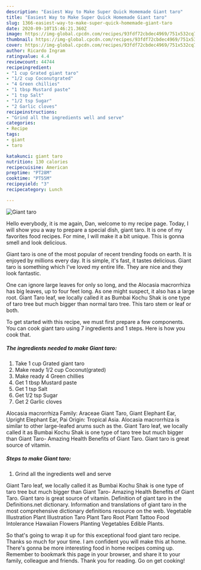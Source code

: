 ```yaml
---
description: "Easiest Way to Make Super Quick Homemade Giant taro"
title: "Easiest Way to Make Super Quick Homemade Giant taro"
slug: 1366-easiest-way-to-make-super-quick-homemade-giant-taro
date: 2020-09-10T15:46:21.360Z
image: https://img-global.cpcdn.com/recipes/93fdf72cbdec4969/751x532cq70/giant-taro-recipe-main-photo.jpg
thumbnail: https://img-global.cpcdn.com/recipes/93fdf72cbdec4969/751x532cq70/giant-taro-recipe-main-photo.jpg
cover: https://img-global.cpcdn.com/recipes/93fdf72cbdec4969/751x532cq70/giant-taro-recipe-main-photo.jpg
author: Ricardo Ingram
ratingvalue: 4.4
reviewcount: 44744
recipeingredient:
- "1 cup Grated giant taro"
- "1/2 cup Coconutgrated"
- "4 Green chillies"
- "1 tbsp Mustard paste"
- "1 tsp Salt"
- "1/2 tsp Sugar"
- "2 Garlic cloves"
recipeinstructions:
- "Grind all the ingredients well and serve"
categories:
- Recipe
tags:
- giant
- taro

katakunci: giant taro 
nutrition: 130 calories
recipecuisine: American
preptime: "PT28M"
cooktime: "PT55M"
recipeyield: "3"
recipecategory: Lunch

---
```



![Giant taro](https://img-global.cpcdn.com/recipes/93fdf72cbdec4969/751x532cq70/giant-taro-recipe-main-photo.jpg)

Hello everybody, it is me again, Dan, welcome to my recipe page. Today, I will show you a way to prepare a special dish, giant taro. It is one of my favorites food recipes. For mine, I will make it a bit unique. This is gonna smell and look delicious.

Giant taro is one of the most popular of recent trending foods on earth. It is enjoyed by millions every day. It is simple, it's fast, it tastes delicious. Giant taro is something which I've loved my entire life. They are nice and they look fantastic.

One can ignore large leaves for only so long, and the Alocasia macrorrhiza has big leaves, up to four feet long. As one might suspect, it also has a large root. Giant Taro leaf, we locally called it as Bumbai Kochu Shak is one type of taro tree but much bigger than normal taro tree. This taro stem or leaf or both.


To get started with this recipe, we must first prepare a few components. You can cook giant taro using 7 ingredients and 1 steps. Here is how you cook that.

<!--inarticleads1-->

##### The ingredients needed to make Giant taro:

1. Take 1 cup Grated giant taro
1. Make ready 1/2 cup Coconut(grated)
1. Make ready 4 Green chillies
1. Get 1 tbsp Mustard paste
1. Get 1 tsp Salt
1. Get 1/2 tsp Sugar
1. Get 2 Garlic cloves


Alocasia macrorrhiza Family: Araceae Giant Taro, Giant Elephant Ear, Upright Elephant Ear, Pai Origin: Tropical Asia. Alocasia macrorrhiza is similar to other large-leafed arums such as the. Giant Taro leaf, we locally called it as Bumbai Kochu Shak is one type of taro tree but much bigger than Giant Taro- Amazing Health Benefits of Giant Taro. Giant taro is great source of vitamin. 

<!--inarticleads2-->

##### Steps to make Giant taro:

1. Grind all the ingredients well and serve


Giant Taro leaf, we locally called it as Bumbai Kochu Shak is one type of taro tree but much bigger than Giant Taro- Amazing Health Benefits of Giant Taro. Giant taro is great source of vitamin. Definition of giant taro in the Definitions.net dictionary. Information and translations of giant taro in the most comprehensive dictionary definitions resource on the web. Vegetable Illustration Plant Illustration Taro Plant Taro Root Plant Tattoo Food Intolerance Hawaiian Flowers Planting Vegetables Edible Plants. 

So that's going to wrap it up for this exceptional food giant taro recipe. Thanks so much for your time. I am confident you will make this at home. There's gonna be more interesting food in home recipes coming up. Remember to bookmark this page in your browser, and share it to your family, colleague and friends. Thank you for reading. Go on get cooking!
